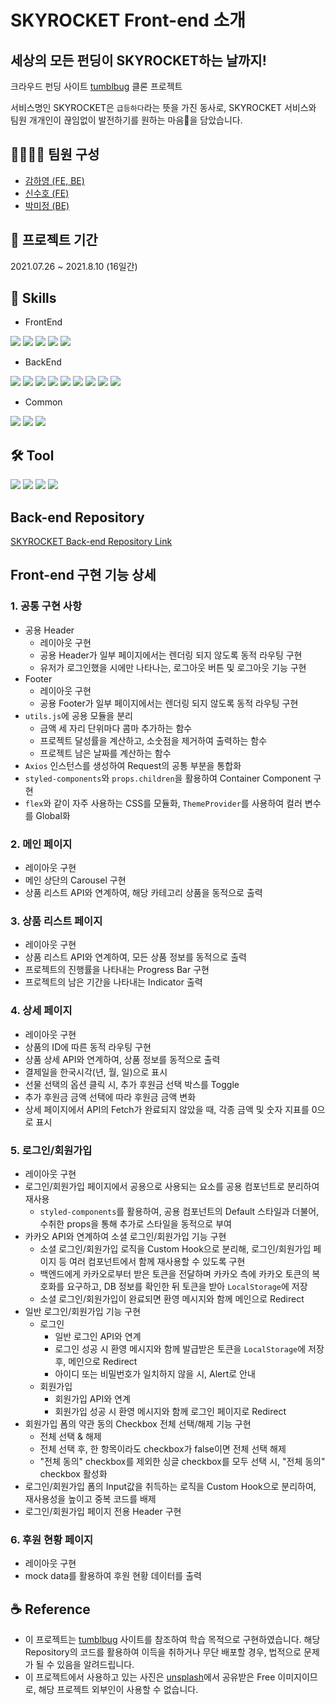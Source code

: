 # SKYROCKET Front-end 소개

## 세상의 모든 펀딩이 SKYROCKET하는 날까지!

크라우드 펀딩 사이트 <a href="https://tumblbug.com/" target="_blank">tumblbug</a> 클론 프로젝트

서비스명인 SKYROCKET은 `급등하다`라는 뜻을 가진 동사로, SKYROCKET 서비스와 팀원 개개인이 끊임없이 발전하기를 원하는 마음💖을 담았습니다.

## 💁‍♀️💁‍♂️ 팀원 구성

- [감하영 (FE, BE)](https://github.com/iamhayoung)
- [신수호 (FE)](https://github.com/realsuhoman)
- [박미정 (BE)](https://github.com/undefinedP)

## 📆 프로젝트 기간

2021.07.26 ~ 2021.8.10 (16일간)

## 🔑 Skills

- FrontEnd

<img src="https://img.shields.io/badge/React-61DAFB?style=flat-square&logo=React&logoColor=black"/></a>
<img src="https://img.shields.io/badge/React_Hooks-61DAFB?style=flat-square&logo=React&logoColor=black"/></a>
<img src="https://img.shields.io/badge/React_Router-CA4245?style=flat-square&logo=ReactRouter&logoColor=black"/></a>
<img src="https://img.shields.io/badge/styled--components-DB7093?style=flat-square&logo=StyledComponents&logoColor=white"/></a>
<img src="https://img.shields.io/badge/JavaScript-F7DF1E?style=flat-square&logo=JavaScript&logoColor=white"/></a>

- BackEnd

<img src="https://img.shields.io/badge/Node.js-339933?style=flat-square&logo=Node.js&logoColor=white"/></a>
<img src="https://img.shields.io/badge/Express-000000?style=flat-square&logo=Express&logoColor=white"/></a>
<img src="https://img.shields.io/badge/Prisma-2D3748?style=flat-square&logo=Prisma&logoColor=white"/></a>
<img src="https://img.shields.io/badge/Bcrypt-003A70?style=flat-square&logo=LetsEncrypt&logoColor=white"/></a>
<img src="https://img.shields.io/badge/JSONWebTokens-000000?style=flat-square&logo=JSONWebTokens&logoColor=white"/></a>
<img src="https://img.shields.io/badge/Babel-F9DC3E?style=flat-square&logo=Babel&logoColor=white"/></a>
<img src="https://img.shields.io/badge/MySQL-4479A1?style=flat-square&logo=MySQL&logoColor=white"/></a>
<img src="https://img.shields.io/badge/Jest-c21325?style=flat-square&logo=Jest&logoColor=white"/></a>
<img src="https://img.shields.io/badge/Nodemon-76D04B?style=flat-square&logo=Nodemon&logoColor=white"/></a>

- Common

<img src="https://img.shields.io/badge/Git-F05032?style=flat-square&logo=Git&logoColor=white"/></a>
<img src="https://img.shields.io/badge/ESLint-4B32C3?style=flat-square&logo=ESLint&logoColor=white"/></a>
<img src="https://img.shields.io/badge/Prettier-F7B93E?style=flat-square&logo=Prettier&logoColor=white"/></a>

## 🛠 Tool

<img src="https://img.shields.io/badge/Trello-0052CC?style=flat-square&logo=Trello&logoColor=white"/></a>
<img src="https://img.shields.io/badge/Slack-4A154B?style=flat-square&logo=Slack&logoColor=white"/></a>
<img src="https://img.shields.io/badge/GitHub-181717?style=flat-square&logo=GitHub&logoColor=white"/></a>
<img src="https://img.shields.io/badge/Postman-FF6C37?style=flat-square&logo=Postman&logoColor=white"/></a>

## Back-end Repository

[SKYROCKET Back-end Repository Link](https://github.com/wecode-bootcamp-korea/fullstack1-2nd-SKYROCKET-backend)

## Front-end 구현 기능 상세

### 1. 공통 구현 사항

- 공용 Header
  - 레이아웃 구현
  - 공용 Header가 일부 페이지에서는 렌더링 되지 않도록 동적 라우팅 구현
  - 유저가 로그인했을 시에만 나타나는, 로그아웃 버튼 및 로그아웃 기능 구현
- Footer
  - 레이아웃 구현
  - 공용 Footer가 일부 페이지에서는 렌더링 되지 않도록 동적 라우팅 구현
- `utils.js`에 공용 모듈을 분리
  - 금액 세 자리 단위마다 콤마 추가하는 함수
  - 프로젝트 달성률을 계산하고, 소숫점을 제거하여 출력하는 함수
  - 프로젝트 남은 날짜를 계산하는 함수
- `Axios` 인스턴스를 생성하여 Request의 공통 부분을 통합화
- `styled-components`와 `props.children`을 활용하여 Container Component 구현
- `flex`와 같이 자주 사용하는 CSS를 모듈화, `ThemeProvider`를 사용하여 컬러 변수를 Global화

### 2. 메인 페이지

- 레이아웃 구현
- 메인 상단의 Carousel 구현
- 상품 리스트 API와 연계하여, 해당 카테고리 상품을 동적으로 출력

### 3. 상품 리스트 페이지

- 레이아웃 구현
- 상품 리스트 API와 연계하여, 모든 상품 정보를 동적으로 출력
- 프로젝트의 진행률을 나타내는 Progress Bar 구현
- 프로젝트의 남은 기간을 나타내는 Indicator 출력

### 4. 상세 페이지

- 레이아웃 구현
- 상품의 ID에 따른 동적 라우팅 구현
- 상품 상세 API와 연계하여, 상품 정보를 동적으로 출력
- 결제일을 한국시각(년, 월, 일)으로 표시
- 선물 선택의 옵션 클릭 시, 추가 후원금 선택 박스를 Toggle
- 추가 후원금 금액 선택에 따라 후원금 금액 변화
- 상세 페이지에서 API의 Fetch가 완료되지 않았을 때, 각종 금액 및 숫자 지표를 0으로 표시

### 5. 로그인/회원가입

- 레이아웃 구현
- 로그인/회원가입 페이지에서 공용으로 사용되는 요소를 공용 컴포넌트로 분리하여 재사용
  - `styled-components`를 활용하여, 공용 컴포넌트의 Default 스타일과 더불어, 수취한 props을 통해 추가로 스타일을 동적으로 부여
- 카카오 API와 연계하여 소셜 로그인/회원가입 기능 구현
  - 소셜 로그인/회원가입 로직을 Custom Hook으로 분리해, 로그인/회원가입 페이지 등 여러 컴포넌트에서 함께 재사용할 수 있도록 구현
  - 백엔드에게 카카오로부터 받은 토큰을 전달하며 카카오 측에 카카오 토큰의 복호화를 요구하고, DB 정보를 확인한 뒤 토큰을 받아 `LocalStorage`에 저장
  - 소셜 로그인/회원가입이 완료되면 환영 메시지와 함께 메인으로 Redirect
- 일반 로그인/회원가입 기능 구현
  - 로그인
    - 일반 로그인 API와 연계
    - 로그인 성공 시 환영 메시지와 함께 발급받은 토큰을 `LocalStorage`에 저장 후, 메인으로 Redirect
    - 아이디 또는 비밀번호가 일치하지 않을 시, Alert로 안내
  - 회원가입
    - 회원가입 API와 연계
    - 회원가입 성공 시 환영 메시지와 함께 로그인 페이지로 Redirect
- 회원가입 폼의 약관 동의 Checkbox 전체 선택/해제 기능 구현
  - 전체 선택 & 해제
  - 전체 선택 후, 한 항목이라도 checkbox가 false이면 전체 선택 해제
  - "전체 동의" checkbox를 제외한 싱글 checkbox를 모두 선택 시, "전체 동의" checkbox 활성화
- 로그인/회원가입 폼의 Input값을 취득하는 로직을 Custom Hook으로 분리하여, 재사용성을 높이고 중복 코드를 배제
- 로그인/회원가입 페이지 전용 Header 구현

### 6. 후원 현황 페이지

- 레이아웃 구현
- mock data를 활용하여 후원 현황 데이터를 출력

## ☕️ Reference

- 이 프로젝트는 [tumblbug](https://tumblbug.com/) 사이트를 참조하여 학습 목적으로 구현하였습니다. 해당 Repository의 코드를 활용하여 이득을 취하거나 무단 배포할 경우, 법적으로 문제가 될 수 있음을 알려드립니다.
- 이 프로젝트에서 사용하고 있는 사진은 [unsplash](https://unsplash.com/)에서 공유받은 Free 이미지이므로, 해당 프로젝트 외부인이 사용할 수 없습니다.
